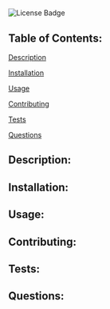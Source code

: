 # 

  <img src="https://img.shields.io/badge/license-BSD-brightgreen"
  alt="License Badge"/>

  
  ## Table of Contents:

  [Description](#Description)

  [Installation](#Installation)

  [Usage](#Usage)

  [Contributing](#Contributing)

  [Tests](#Tests)

  [Questions](#Questions)


  ##  Description:
  


  ## Installation:
  


  ## Usage:
  


  ## Contributing:
  


  ## Tests:
  


  ## Questions:
  

  

  


